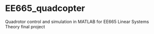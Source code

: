 # EE665_quadcopter
Quadrotor control and simulation in MATLAB for EE665 Linear Systems Theory final project

